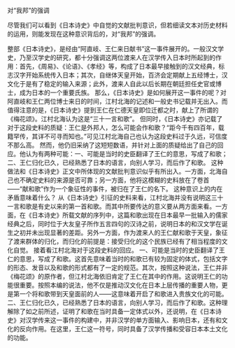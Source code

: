 对“我邦”的强调

尽管我们可以看到《日本诗史》中自觉的文献批判意识，但若细读文本对历史材料的运用，则能发现在这种意识背后的，对“我邦”的强调。

整部《日本诗史》，是经由“阿直岐、王仁来日献书”这一事件展开的。一般汉文学史，乃至汉学史的研究，都十分强调这两位渡来人在汉学传入日本时所起到的作用：首先，《周易》、《论语》、《孝经》等，构成了日本最早接触到的汉文经典，标志汉字开始系统传入日本；其次，自继体天皇开始，百济会定期献上五经博士，汉文化于是有了稳定的输入来源；此外，渡来人自此以后长期在朝廷担任史官或博士，成为日本的一个重要氏族。
那么，《日本诗史》是如何展开这一事件的呢？对阿直岐和王仁两位博士来日的时间，江村北海的记述和一般史书记载并无出入。而值得注意的是，《日本诗史》提到王仁在仁德天皇即位迁都之时，献上了所谓的《梅花颂》。江村北海认为这是“三十一言和歌”。
但同时，《日本诗史》亦记载了对于这段史料的质疑：王仁是外邦人，怎么可能会作和歌？“距今千有四百年，载籍罕传，其详不可寻而知也。”可见江村北海自己也认为这段史料过于久远，可信度不那么高。
然而，他仍旧采纳了这短短数语，并针对上面的质疑给出了自己的回应。他认为有两种可能：一、可能是当时的史臣翻译了王仁的意思，写成了和歌；二、王仁归化已久，已经熟悉了日本的语言，向别人学习，而后作了和歌。
这种做法和《日本诗史》正文中所体现的文献批判意识似乎有所出入。一方面，北海自己也不确定史料的来源是否可靠；另一方面，他将这模糊的史料放在了卷首——“献和歌”作为一个象征性的事件，被归在了王仁的名下。
这种意识上的内在矛盾意味着什么？
从《日本诗史》引征的史料来看，江村北海并没有说明这三十一言和歌是有史以来的第一首和歌。而其中所要传达的意义要从两方面来看。一方面，在《日本诗史》所载文献的序列中，这篇和歌出现在日本最早一批输入的儒家经典之后，同时位于大友皇子所作五言四句的汉诗之前，说明日本的和汉文学在诞生之初并未出现显著的差距。另外一方面，作为渡来人的王仁献和歌于天皇，象征了渡来群体的归化，而归化的前提是：接受归化的这个民族已经有了相当程度的文化自觉。
接着看江村北海对于这段史料的回应。
一、可能是当时的史臣翻译了王仁的意思，写成了和歌。这首先意味着当时的和歌已有较为固定的体式，包括文字的形态、发音以及和歌的形式都有了一定的规范。其次，按照这种说法，王仁并非《梅花颂》的原作者，但江村北海依旧肯定了王仁在其中的作用。这说明王仁的功能很重要。按照本编的说法，他不仅是推动汉文化在日本上层传播的重要人物，更是第一个将和歌带到天皇面前的人——这意味着开启了和歌进入贵族文化的可能。
二、王仁归化已久，已经熟悉了日本的语言，向别人学习，而后作了和歌。这种理解除了如之前所述，证明了和歌在当时具备一定体式以外，还说明，在《日本诗史》对汉学传来这一事件的构建中，并非汉学的单方面输入、影响日本，还有和文化的反向作用。在这里，王仁这一符号，同时具备了汉学传播和受容日本本土文化的功能。
